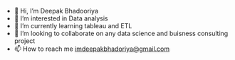 - 👋 Hi, I’m Deepak Bhadooriya
- 👀 I’m interested in Data analysis
- 🌱 I’m currently learning tableau and ETL
- 💞️ I’m looking to collaborate on any data science and buisness consulting project
- 📫 How to reach me imdeepakbhadoriya@gmail.com

<!---
DSB-faw/DSB-faw is a ✨ special ✨ repository because its `README.md` (this file) appears on your GitHub profile.
You can click the Preview link to take a look at your changes.
--->
